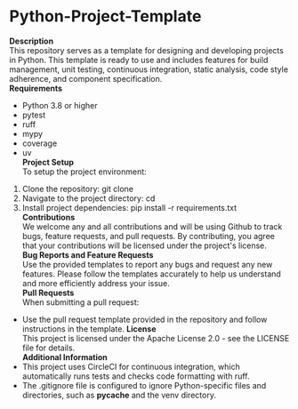 # Python-Project-Template
**Description**  
This repository serves as a template for designing and developing projects in Python. This template is ready to use and includes features for build management, unit testing, continuous integration, static analysis, code style adherence, and component specification.  
**Requirements**  
- Python 3.8 or higher
- pytest
- ruff
- mypy
- coverage
- uv  
**Project Setup**  
To setup the project environment:
1. Clone the repository:
git clone <repo-url>
2. Navigate to the project directory:
cd <repo-name>
3. Install project dependencies:
pip install -r requirements.txt
**Contributions**  
We welcome any and all contributions and will be using Github to track bugs, feature requests, and pull requests.
By contributing, you agree that your contributions will be licensed under the project's license.  
**Bug Reports and Feature Requests**  
Use the provided templates to report any bugs and request any new features. Please follow the templates accurately to help us understand and more efficiently address your issue.  
**Pull Requests**  
When submitting a pull request:
- Use the pull request template provided in the repository and follow instructions in the template.
**License**  
This project is licensed under the Apache License 2.0 - see the LICENSE file for details.  
**Additional Information**  
- This project uses CircleCI for continuous integration, which automatically runs tests and checks code formatting with ruff.  
- The .gitignore file is configured to ignore Python-specific files and directories, such as __pycache__ and the venv directory.  

